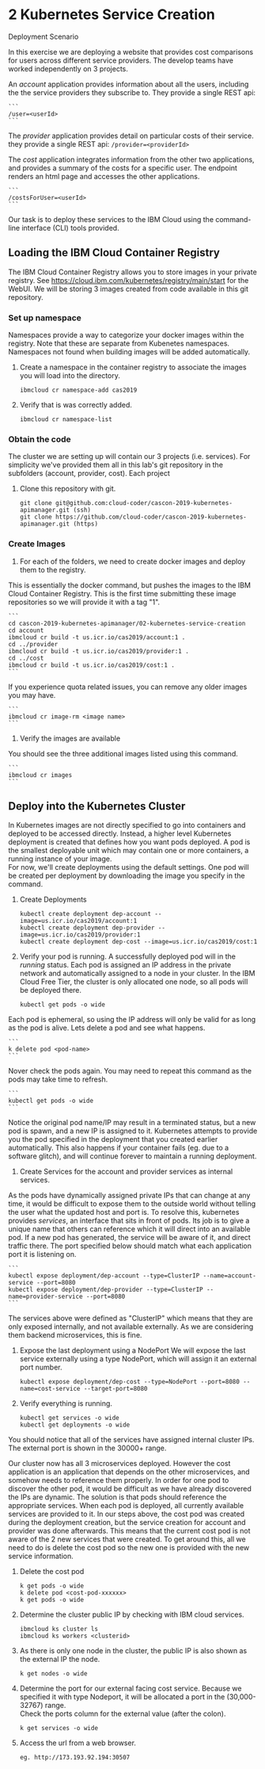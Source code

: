 # 2 Kubernetes Service Creation 

Deployment Scenario

In this exercise we are deploying a website that provides cost comparisons for users across different service providers.  The develop teams have worked independently
on 3 projects.  

An *account* application provides information about all the users, including the the service providers they subscribe to.  They provide a single REST api:


    ```
    /user=<userId>
    ```

The *provider* application provides detail on particular costs of their service.  they provide a single REST api:
    ```
    /provider=<providerId>
    ```

The *cost* application integrates information from the other two applications, and provides a summary of the costs for a specific user.  The endpoint renders an html page and accesses the other applications.

    ```
    /costsForUser=<userId>
    ```

Our task is to deploy these services to the IBM Cloud using the command-line interface (CLI) tools provided.

## Loading the IBM Cloud Container Registry
The IBM Cloud Container Registry allows you to store images in your private registry.  See https://cloud.ibm.com/kubernetes/registry/main/start for the WebUI.
We will be storing 3 images created from code available in this git repository.

### Set up namespace

Namespaces provide a way to categorize your docker images within the registry.  Note that these are separate from Kubenetes namespaces.  Namespaces not
found when building images will be added automatically.

1. Create a namespace in the container registry to associate the images you will load into the directory.

    ```
    ibmcloud cr namespace-add cas2019
    ```

2. Verify that is was correctly added.

    ```
    ibmcloud cr namespace-list
    ```

### Obtain the code

The cluster we are setting up will contain our 3 projects (i.e. services). For simplicity we've provided them all in this lab's git repository in the subfolders (account, 
provider, cost).
Each project

1. Clone this repository with git.

    ```
    git clone git@github.com:cloud-coder/cascon-2019-kubernetes-apimanager.git (ssh)
    git clone https://github.com/cloud-coder/cascon-2019-kubernetes-apimanager.git (https)
    ```

### Create Images
1. For each of the folders, we need to create docker images and deploy them to the registry.

This is essentially the docker command, but pushes the images to the IBM Cloud Container Registry.  This is the first time submitting these image repositories
so we will provide it with a tag "1".

    ```
    cd cascon-2019-kubernetes-apimanager/02-kubernetes-service-creation
    cd account
    ibmcloud cr build -t us.icr.io/cas2019/account:1 .
    cd ../provider
    ibmcloud cr build -t us.icr.io/cas2019/provider:1 .
    cd ../cost
    ibmcloud cr build -t us.icr.io/cas2019/cost:1 .
    ```

If you experience quota related issues, you can remove any older images you may have.

    ```
    ibmcloud cr image-rm <image name>
    ```

1. Verify the images are available

You should see the three additional images listed using this command.

    ```
    ibmcloud cr images
    ```

## Deploy into the Kubernetes Cluster

In Kubernetes images are not directly specified to go into containers and deployed to be accessed directly.  Instead, a higher level Kubernetes deployment is created
that defines how you want pods deployed.  A pod is the smallest deployable unit which may contain one or more containers, a running instance of your image.  
For now, we'll create deployments using the default settings.  One pod will be created per deployment by downloading the image you specify in the command.

1. Create Deployments

    ```
    kubectl create deployment dep-account --image=us.icr.io/cas2019/account:1
    kubectl create deployment dep-provider --image=us.icr.io/cas2019/provider:1
    kubectl create deployment dep-cost --image=us.icr.io/cas2019/cost:1
    ```

1. Verify your pod is running.
A successfully deployed pod will in the *running* status.  Each pod is assigned an IP address in the private network and automatically assigned to a node in your 
cluster.  In the IBM Cloud Free Tier, the cluster is only allocated one node, so all pods will be deployed there.  


    ```
    kubectl get pods -o wide
    ```

Each pod is ephemeral, so using the IP address will only be valid for as long as the pod is alive.  Lets delete a pod and see what happens.

    ```
    k delete pod <pod-name>
    ```

Nover check the pods again.  You may need to repeat this command as the pods may take time to refresh.

    ```
    kubectl get pods -o wide
    ```

Notice the original pod name/IP may result in a terminated status, but a new pod is spawn, and a new IP is assigned to it.  Kubernetes attempts to provide you the pod
specified in the deployment that you created earlier automatically.  This also happens if your container fails (eg. due to a software glitch), and will continue 
forever to maintain a running deployment.

1. Create Services for the account and provider services as internal services.

As the pods have dynamically assigned private IPs that can change at any time, it would be difficult to expose them to the outside world without telling the user
what the updated host and port is.  To resolve this, kubernetes provides *services*, an interface that sits in front of pods.  Its job is to give a unique name
that others can reference which it will direct into an available pod.  If a new pod has generated, the service will be aware of it, and direct traffic there.  The port
specified below should match what each application port it is listening on.

    ```
    kubectl expose deployment/dep-account --type=ClusterIP --name=account-service --port=8080
    kubectl expose deployment/dep-provider --type=ClusterIP --name=provider-service --port=8080
    ```

The services above were defined as "ClusterIP" which means that they are only exposed internally, and not available externally.  As we are considering them backend
microservices, this is fine.

1. Expose the last deployment using a NodePort
We will expose the last service externally using a type NodePort, which will assign it an external port number.


    ```
    kubectl expose deployment/dep-cost --type=NodePort --port=8080 --name=cost-service --target-port=8080
    ```

1. Verify everything is running.

    ```
    kubectl get services -o wide
    kubectl get deployments -o wide
    ```

You should notice that all of the services have assigned internal cluster IPs.  The external port is shown in the 30000+ range.

Our cluster now has all 3 microservices deployed. However the cost application is an application that depends on the other microservices, and somehow needs to
reference them properly.  In order for one pod to discover the other pod, it would be difficult as we have already discovered the IPs are dynamic.  The solution 
is that pods should reference the appropriate services.  When each pod is deployed, all currently available services are provided to it.  In our steps above,
the cost pod was created during the deployment creation, but the service creation for account and provider was done afterwards.  This means that the current 
cost pod is not aware of the 2 new services that were created.  To get around this, all we need to do is delete the cost pod so the new one is provided with
the new service information.

1. Delete the cost pod
    ```
    k get pods -o wide
    k delete pod <cost-pod-xxxxxx>
    k get pods -o wide
    ```

1. Determine the cluster public IP by checking with IBM cloud services.

    ```
    ibmcloud ks cluster ls
    ibmcloud ks workers <clusterid>
    ```

1. As there is only one node in the cluster, the public IP is also shown as the external IP the node.

    ```
    k get nodes -o wide
    ```

1. Determine the port for our external facing cost service.  Because we specified it with type Nodeport, it will be allocated a port in the (30,000-32767) range.  
Check the ports column for the  external value (after the colon).

    ```
    k get services -o wide
    ```

1. Access the url from a web browser.

    ```
    eg. http://173.193.92.194:30507
    ```
